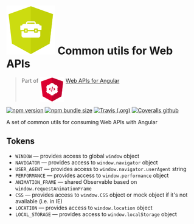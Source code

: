 # ![logo](logo.svg) Common utils for Web APIs

> Part of <img src="web-api.svg" align="top"> [Web APIs for Angular](https://ng-web-apis.github.io/)

[![npm version](https://img.shields.io/npm/v/@ng-web-apis/common.svg)](https://npmjs.com/package/@ng-web-apis/common)
[![npm bundle size](https://img.shields.io/bundlephobia/minzip/@ng-web-apis/common)](https://bundlephobia.com/result?p=@ng-web-apis/common)
[![Travis (.org)](https://img.shields.io/travis/ng-web-apis/common)](https://travis-ci.org/ng-web-apis/common)
[![Coveralls github](https://img.shields.io/coveralls/github/ng-web-apis/common)](https://coveralls.io/github/ng-web-apis/common?branch=master)

A set of common utils for consuming Web APIs with Angular

## Tokens

-   `WINDOW` — provides access to global `window` object
-   `NAVIGATOR` — provides access to `window.navigator` object
-   `USER_AGENT` — provides access to `window.navigator.userAgent` string
-   `PERFORMANCE` — provides access to `window.performance` object
-   `ANIMATION_FRAME` — shared Observable based on `window.requestAnimationFrame`
-   `CSS` — provides access to `window.CSS` object or mock object if it's not available (i.e. in IE)
-   `LOCATION` — provides access to `window.location` object
-   `LOCAL_STORAGE` — provides access to `window.localStorage` object
